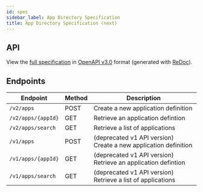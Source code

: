 ```yaml
---
id: spec
sidebar_label: App Directory Specification
title: App Directory Specification (next)
---
```

## API

View the [full specification](/schemas/next/app-directory) in [OpenAPI v3.0](https://www.openapis.org/) format (generated with [ReDoc](https://github.com/Redocly/redoc/)).

## Endpoints

 Endpoint           | Method | Description
 ------------------ | ------ | -----------
 `/v2/apps`         | POST   | Create a new application definition
 `/v2/apps/{appId}` | GET    | Retrieve an application defintion
 `/v2/apps/search`  | GET    | Retrieve a list of applications
 `/v1/apps`         | POST   | (deprecated v1 API version) Create a new application definition
 `/v1/apps/{appId}` | GET    | (deprecated v1 API version) Retrieve an application defintion
 `/v1/apps/search`  | GET    | (deprecated v1 API version) Retrieve a list of applications
